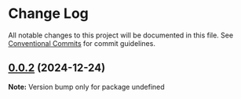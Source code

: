 # Change Log

All notable changes to this project will be documented in this file.
See [Conventional Commits](https://conventionalcommits.org) for commit guidelines.

## [0.0.2](https://github.com/ZhongAnTech/magijs/compare/v0.0.1...v0.0.2) (2024-12-24)

**Note:** Version bump only for package undefined
